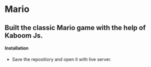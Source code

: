 # Mario

## Built the classic Mario game with the help of Kaboom Js.



#### Installation 
* Save the repositiory and open it with live server.
